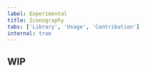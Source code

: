 ```yaml
---
label: Experimental
title: Iconography
tabs: ['Library', 'Usage', 'Contribution']
internal: true
---
```


## WIP
